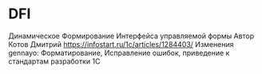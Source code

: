 # DFI
Динамическое Формирование Интерфейса управляемой формы
Автор Котов Дмитрий https://infostart.ru/1c/articles/1284403/
Изменения gennayo:
Форматирование, Исправление ошибок, приведение к стандартам разработки 1С
